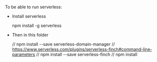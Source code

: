 To be able to run serverless:

- Install serverless
 
   npm install -g serverless

- Then in this folder

   // npm install --save serverless-domain-manager
   // https://www.serverless.com/plugins/serverless-finch#command-line-parameters
   // npm install --save serverless-finch
   // 
   npm install 